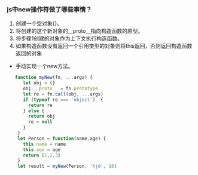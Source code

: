 ### js中new操作符做了哪些事情？
1. 创建一个空对象{}。
2. 将创建的这个新对象的__proto__指向构造函数的原型。
3. 将步骤1创建的对象作为上下文执行构造函数。
4. 如果构造函数没有返回一个引用类型的对象则将this返回，否则返回构造函数返回的对象
* 手动实现一个new方法。
``` js
   function myNew(fn, ...args) {
      let obj = {}
      obj.__proto__ = fn.prototype
      let re = fn.call(obj, ...args)
      if (typeof re === 'object')  {
        return re
      } else {
        return obj
        re = null
      }
    }
    let Person = function(name,age) {
      this.name = name
      this.age = age
      return [1,2,3]
    }
    let result = myNew(Person, 'hjd', 18)
```